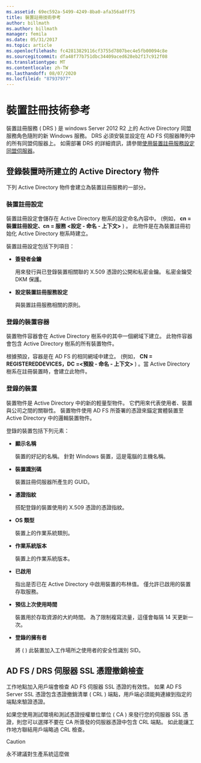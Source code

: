 ```yaml
---
ms.assetid: 69ec592a-5499-4249-8ba0-afa356a8ff75
title: 裝置註冊技術參考
author: billmath
ms.author: billmath
manager: femila
ms.date: 05/31/2017
ms.topic: article
ms.openlocfilehash: fc42813829116cf3755d7807bec4e5fb00094c8e
ms.sourcegitcommit: dfa48f77b751dbc34409aced628eb2f17c912f08
ms.translationtype: MT
ms.contentlocale: zh-TW
ms.lasthandoff: 08/07/2020
ms.locfileid: "87937977"
---
```

# <a name="device-registration-technical-reference"></a>裝置註冊技術參考
裝置註冊服務 \( DRS \) 是 windows Server 2012 R2 上的 Active Directory 同盟服務角色隨附的新 Windows 服務。  DRS 必須安裝並設定在 AD FS 伺服器陣列中的所有同盟伺服器上。  如需部署 DRS 的詳細資訊，請參閱[使用裝置註冊服務設定同盟伺服器](/previous-versions/windows/it-pro/windows-server-2012-R2-and-2012/dn486831(v=ws.11))。

## <a name="active-directory-objects-created-when-a-device-is-registered"></a>登錄裝置時所建立的 Active Directory 物件
下列 Active Directory 物件會建立為裝置註冊服務的一部分。

### <a name="device-registration-configuration"></a>裝置註冊設定
裝置註冊設定會儲存在 Active Directory 樹系的設定命名內容中。 \(例如， **cn \= 裝置註冊設定、cn \= 服務 <設定 \- 命名 \- 上下文>** \) 。 此物件是在為裝置註冊初始化 Active Directory 樹系時建立。

裝置註冊設定包括下列項目：

-   **簽發者金鑰**

    用來發行與已登錄裝置相關聯的 X.509 憑證的公開和私密金鑰。  私密金鑰受 DKM 保護。

-   **設定裝置註冊服務設定**

    與裝置註冊服務相關的原則。

### <a name="registered-devices-container"></a>登錄的裝置容器
裝置物件容器會在 Active Directory 樹系中的其中一個網域下建立。  此物件容器會包含 Active Directory 樹系的所有裝置物件。

根據預設，容器是在 AD FS 的相同網域中建立。  \(例如， **CN \= REGISTEREDDEVICES，DC \=<預設 \- 命名 \- 上下文>** \) 。當 Active Directory 樹系在註冊裝置時，會建立此物件。

### <a name="registered-devices"></a>登錄的裝置
裝置物件是 Active Directory 中的新的輕量型物件。  它們用來代表使用者、裝置與公司之間的關聯性。  裝置物件使用 AD FS 所簽署的憑證來錨定實體裝置至 Active Directory 中的邏輯裝置物件。

登錄的裝置包括下列元素：

-   **顯示名稱**

    裝置的好記的名稱。  針對 Windows 裝置，這是電腦的主機名稱。

-   **裝置識別碼**

    裝置註冊伺服器所產生的 GUID。

-   **憑證指紋**

    搭配登錄的裝置使用的 X.509 憑證的憑證指紋。

-   **OS 類型**

    裝置上的作業系統類別。

-   **作業系統版本**

    裝置上的作業系統版本。

-   **已啟用**

    指出是否已在 Active Directory 中啟用裝置的布林值。  僅允許已啟用的裝置存取服務。

-   **預估上次使用時間**

    裝置用於存取資源的大約時間。  為了限制複寫流量，這僅會每隔 14 天更新一次。

-   **登錄的擁有者**

    將 \( \) 此裝置加入工作場所之使用者的安全性識別 SID。

## <a name="ad-fsdrs-server-ssl-certificate-revocation-checking"></a>AD FS \/ DRS 伺服器 SSL 憑證撤銷檢查
工作地點加入用戶端會檢查 AD FS 伺服器 SSL 憑證的有效性。  如果 AD FS Server SSL 憑證包含憑證撤銷清單 \( CRL \) 端點，用戶端必須能夠連線到指定的端點來驗證憑證。

如果您使用測試環境和測試憑證授權單位單位 \( CA \) 來發行您的伺服器 SSL 憑證，則您可以選擇不要在 CA 所簽發的伺服器憑證中包含 CRL 端點。  如此能讓工作地方聯結用戶端略過 CRL 檢查。

> [!CAUTION]
> 永不建議對生產系統這麼做

